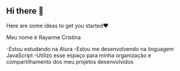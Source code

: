 ## Hi there 👋

Here are some ideas to get you started❤️

   Meu nome é Rayanne Cristina

-Estou estudando na Alura
-Estou me desenvolvendo na linguagem JavaScript
-Utilizo esse espaço para minha organização e compartilhamento dos meu projetos desenvolvidos
